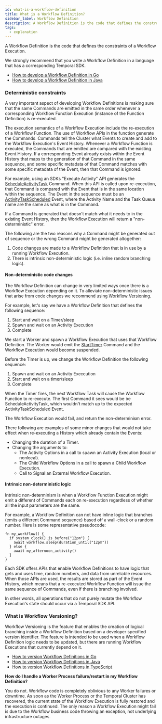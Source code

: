 ```yaml
---
id: what-is-a-workflow-definition
title: What is a Workflow Definition?
sidebar_label: Workflow Definition
description: A Workflow Definition is the code that defines the constraints of a Workflow Execution.
tags:
  - explanation
---
```


A Workflow Definition is the code that defines the constraints of a Workflow Execution.

We strongly recommend that you write a Workflow Definition in a language that has a corresponding Temporal SDK.

- [How to develop a Workflow Definition in Go](/docs/go/how-to-develop-a-workflow-definition-in-go)
- [How to develop a Workflow Definition in Java](/docs/java/how-to-develop-a-workflow-definition-in-java)

### Deterministic constraints

A very important aspect of developing Workflow Definitions is making sure that the same Commands are emitted in the same order whenever a corresponding Workflow Function Execution (instance of the Function Definition) is re-executed.

The execution semantics of a Workflow Execution include the re-execution of a Workflow Function.
The use of Workflow APIs in the function generate the Commands.
Commands tell the Cluster what Events to create and add to the Workflow Execution's Event History.
Whenever a Workflow Function is executed, the Commands that are emitted are compared with the existing Event History.
If a corresponding Event already exists within the Event History that maps to the generation of that Command in the same sequence, and some specific metadata of that Command matches with some specific metadata of the Event, then that Command is ignored.

For example, using an SDKs "Execute Activity" API generates the [ScheduleActivityTask](/docs/concepts/what-is-a-command#scheduleactivitytask) Command.
When this API is called upon re-execution, that Command is compared with the Event that is in the same location within the sequence.
The Event in the sequence must be an [ActivityTaskScheduled](/docs/concepts/what-is-an-event/#activitytaskscheduled) Event, where the Activity Name and the Task Queue name are the same as what is in the Command.

If a Command is generated that doesn't match what it needs to in the existing Event History, then the Workflow Execution will return a "non-deterministic" error.

The following are the two reasons why a Command might be generated out of sequence or the wrong Command might be generated altogether:

1. Code changes are made to a Workflow Definition that is in use by a running Workflow Execution.
2. There is intrinsic non-deterministic logic (i.e. inline random branching logic).

#### Non-deterministic code changes

The Workflow Definition can change in very limited ways once there is a Workflow Execution depending on it.
To alleviate non-deterministic issues that arise from code changes we recommend using [Workflow Versioning](#what-is-workflow-versioning).

For example, let's say we have a Workflow Definition that defines the following sequence:

1. Start and wait on a Timer/sleep
2. Spawn and wait on an Activity Execution
3. Complete

We start a Worker and spawn a Workflow Execution that uses that Workflow Definition.
The Worker would emit the [StartTimer](/docs/concepts/what-is-a-command/#starttimer) Command and the Workflow Execution would become suspended.

Before the Timer is up, we change the Workflow Definition the following sequence:

1. Spawn and wait on an Activity Execcution
2. Start and wait on a timer/sleep
3. Complete

When the Timer fires, the next Workflow Task will cause the Workflow Function to re-execute.
The first Command it sees would be be ScheduleActivityTask, which wouldn't match up to the expected ActivityTaskScheduled Event.

The Workflow Execution would fail, and return the non-determinism error.

There following are examples of some minor changes that would not take effect when re-executing a History which already contain the Events:

- Changing the duration of a Timer.
- Changing the arguments to:
  - The Activity Options in a call to spawn an Activity Execution (local or nonlocal).
  - The Child Workflow Options in a call to spawn a Child Workflow Execution.
  - Call to Signal an External Workflow Execution.

#### Intrinsic non-deterministic logic

Intrinsic non-determinism is when a Workflow Function Execution might emit a different of Commands each on re-execution regardless of whether all the input parameters are the same.

For example, a Workflow Definition can not have inline logic that branches (emits a different Command sequence) based off a wall-clock or a random number.
Here is some representative pseudocode:

```text
fn my_workflow() {
  if system_clock().is_before("12pm") {
    await workflow.sleep(duration_until("12pm"))
  } else {
    await my_afternoon_activity()
  }
}
```

Each SDK offers APIs that enable Workflow Definitions to have logic that gets and uses time, random numbers, and data from unreliable resources.
When those APIs are used, the results are stored as part of the Event History, which means that a re-executed Workflow Function will issue the same sequence of Commands, even if there is branching involved.

In other words, all operations that do not purely mutate the Workflow Execution's state should occur via a Temporal SDK API.

### What is Workflow Versioning?

Workflow Versioning is the feature that enables the creation of logical branching inside a Workflow Definition based on a developer specified version identifier.
The feature is intended to be used when a Workflow Definition logic needs to be updated, but there are running Workflow Executions that currently depend on it.

- [How to version Workflow Definitions in Go](/docs/go/versioning)
- [How to version Workflow Definitions in Java](/docs/java/versioning)
- [How to version Workflow Definitions in TypeScript](/docs/typescript/patching)

**How do I handle a Worker Process failure/restart in my Workflow Definition?**

You do not.
Workflow code is completely oblivious to any Worker failures or downtime.
As soon as the Worker Process or the Temporal Cluster has recovered, the current state of the Workflow Execution is fully restored and the execution is continued.
The only reason a Workflow Execution might fail is due to the Workflow business code throwing an exception, not underlying infrastructure outages.
